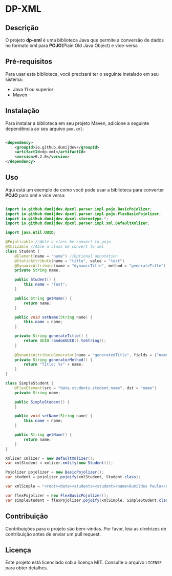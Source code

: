 # DP-XML 

## Descrição

O projeto **dp-xml** é uma biblioteca Java que permite a conversão de dados no formato xml para **POJO**(Plain Old Java
Object) e vice-versa

## Pré-requisitos

Para usar esta biblioteca, você precisará ter o seguinte instalado em seu sistema:

- Java 11 ou superior
- Maven

## Instalação

Para instalar a biblioteca em seu projeto Maven, adicione a seguinte dependência ao seu arquivo `pom.xml`:

```xml

<dependency>
    <groupId>io.github.dumijdev</groupId>
    <artifactId>dp-xml</artifactId>
    <version>0.2.0</version>
</dependency>
```

## Uso

Aqui está um exemplo de como você pode usar a biblioteca para converter **POJO** para xml e vice versa:

```java

import io.github.dumijdev.dpxml.parser.impl.pojo.BasicPojolizer;
import io.github.dumijdev.dpxml.parser.impl.pojo.FlexBasicPojolizer;
import io.github.dumijdev.dpxml.stereotype.*;
import io.github.dumijdev.dpxml.parser.impl.xml.DefaultXmlizer;

import java.util.UUID;

@Pojolizable //Able a class be convert to pojo
@Xmlizable //Able a class be convert to xml
class Student {
    @Element(name = "name") //Optional annotation
    @StaticAttribute(name = "title", value = "test")
    @DynamicAttribute(name = "dynamicTitle", method = "generateTitle")
    private String name;

    public Student() {
        this.name = "Test";
    }

    public String getName() {
        return name;
    }

    public void setName(String name) {
        this.name = name;
    }

    private String generateTitle() {
        return UUID.randomUUID().toString();
    }
    
    @DynamicAttributeGenerator(name = "generatedTitle", fields = {"name"})
    private String generatorMethod() {
        return "Title: %s" + name;
    }
}

class SimpleStudent {
    @FlexElement(src = "data.students.student.name", dst = "name")
    private String name;

    public SimpleStudent() {
    }

    public void setName(String name) {
        this.name = name;
    }

    public String getName() {
        return name;
    }
}

Xmlizer xmlizer = new DefaultXmlizer();
var xmlStudent = xmlizer.xmlify(new Student());

Pojolizer pojolizer = new BasicPojolizer();
var student = pojolizer.pojoify(xmlStudent, Student.class);

var xmlSimple = "<root><data><students><student><name>Dumildes Paulo</name></student></students></data></root>";

var flexPojolizer = new FlexBasicPojolizer();
var simpleStudent = flexPojolizer.pojoify(xmlSimple, SimpleStudent.class);

```

## Contribuição

Contribuições para o projeto são bem-vindas. Por favor, leia as diretrizes de contribuição antes de enviar um pull
request.

## Licença

Este projeto está licenciado sob a licença MIT. Consulte o arquivo `LICENSE` para obter detalhes.